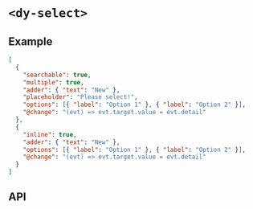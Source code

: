 # `<dy-select>`

## Example

<gbp-example name="dy-select" src="https://esm.sh/duoyun-ui/elements/select">

```json
[
  {
    "searchable": true,
    "multiple": true,
    "adder": { "text": "New" },
    "placeholder": "Please select!",
    "options": [{ "label": "Option 1" }, { "label": "Option 2" }],
    "@change": "(evt) => evt.target.value = evt.detail"
  },
  {
    "inline": true,
    "adder": { "text": "New" },
    "options": [{ "label": "Option 1" }, { "label": "Option 2" }],
    "@change": "(evt) => evt.target.value = evt.detail"
  }
]
```

</gbp-example>

## API

<gbp-api src="/src/elements/select.ts"></gbp-api>
